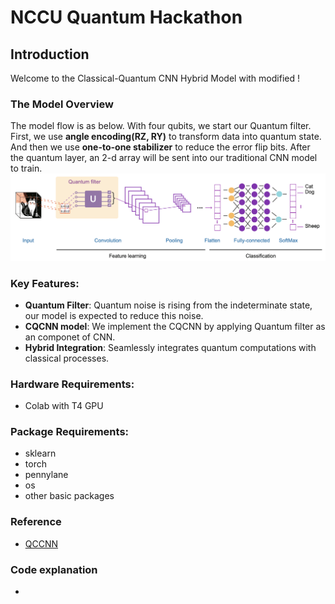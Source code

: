# NCCU Quantum Hackathon

## Introduction
Welcome to the Classical-Quantum CNN Hybrid Model with modified ! 

### The Model Overview
The model flow is as below. With four qubits, we start our Quantum filter. First, we use **angle encoding(RZ, RY)** to transform data into quantum state. And then we use **one-to-one stabilizer** to reduce the error flip bits. After the quantum layer, an 2-d array will be sent into our traditional CNN model to train.
![image](flow.png)

### Key Features:
- **Quantum Filter**: Quantum noise is rising from the indeterminate state, our model is expected to reduce this noise. 
- **CQCNN model**: We implement the CQCNN by applying Quantum filter as an componet of CNN. 
- **Hybrid Integration**: Seamlessly integrates quantum computations with classical processes.

### Hardware Requirements:
  - Colab with T4 GPU
### Package Requirements:
  - sklearn
  - torch
  - pennylane
  - os
  - other basic packages

### Reference
  - [QCCNN](https://link.springer.com/article/10.1007/s11433-021-1734-3)

### Code explanation
  - 